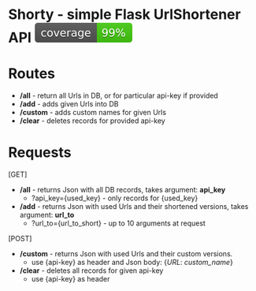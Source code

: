 # Shorty - simple Flask UrlShortener API [![Test](coverage.svg)](https://github.com/Massprod/SP4_shortener_api/actions/workflows/Coverage.yml)

# Routes
- **/all** - return all Urls in DB, or for particular api-key if provided
- **/add** - adds given Urls into DB
- **/custom** - adds custom names for given Urls
- **/clear** - deletes records for provided api-key

# Requests
[GET]
- **/all** - returns Json with all DB records, takes argument: **api_key**
  - ?api_key={used_key} - only records for {used_key}
- **/add** - returns Json with used Urls and their shortened versions, takes argument: **url_to**
  - ?url_to={url_to_short} - up to 10 arguments at request

[POST]
- **/custom** - returns Json with used Urls and their custom versions.
  - use {api-key} as header and Json body: {*URL*: *custom_name*}
- **/clear** - deletes all records for given api-key
  - use {api-key} as header

